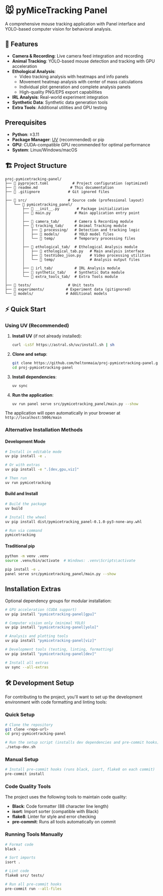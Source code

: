 # 🐭 pyMiceTracking Panel

A comprehensive mouse tracking application with Panel interface and YOLO-based computer vision for behavioral analysis.

## 🚀 Features

- **Camera & Recording**: Live camera feed integration and recording
- **Animal Tracking**: YOLO-based mouse detection and tracking with GPU acceleration  
- **Ethological Analysis**: 
  - Video tracking analysis with heatmaps and info panels
  - Movement heatmap analysis with center of mass calculations
  - Individual plot generation and complete analysis panels
  - High-quality PNG/EPS export capabilities
- **IRL Analysis**: Real-world experiment integration
- **Synthetic Data**: Synthetic data generation tools
- **Extra Tools**: Additional utilities and GPU testing

## Prerequisites

- **Python**: ≥3.11
- **Package Manager**: [UV](https://docs.astral.sh/uv/) (recommended) or pip
- **GPU**: CUDA-compatible GPU recommended for optimal performance
- **System**: Linux/Windows/macOS

## 🏗️ Project Structure

```
proj-pymicetracking-panel/
├── 📄 pyproject.toml           # Project configuration (optimized)
├── 📄 readme.md               # This documentation
├── 📄 .gitignore             # Git ignored files
│
├── 📁 src/                   # Source code (professional layout)
│   └── 📁 pymicetracking_panel/
│       ├── 📄 __init__.py        # Package initialization  
│       ├── 📄 main.py           # Main application entry point
│       │
│       ├── 📁 camera_tab/       # Camera & Recording module
│       ├── 📁 tracking_tab/     # Animal Tracking module
│       │   ├── 📁 processing/   # Detection and tracking logic
│       │   ├── 📁 models/       # YOLO model files
│       │   └── 📁 temp/         # Temporary processing files
│       │
│       ├── 📁 ethological_tab/  # Ethological Analysis module  
│       │   ├── 📄 ethological_tab.py   # Main analysis interface
│       │   ├── 📄 testVideo_json.py    # Video processing utilities
│       │   └── 📁 temp/                # Analysis output files
│       │
│       ├── 📁 irl_tab/          # IRL Analysis module
│       ├── 📁 synthetic_tab/    # Synthetic Data module  
│       └── 📁 extra_tools_tab/  # Extra Tools module
│
├── 📁 tests/                 # Unit tests
├── 📁 experiments/          # Experiment data (gitignored)
└── 📁 models/               # Additional models
```

## ⚡ Quick Start

### Using UV (Recommended)

1. **Install UV** (if not already installed):
   ```bash
   curl -LsSf https://astral.sh/uv/install.sh | sh
   ```

2. **Clone and setup**:
   ```bash
   git clone https://github.com/heltonmaia/proj-pymicetracking-panel.git
   cd proj-pymicetracking-panel
   ```

3. **Install dependencies**:
   ```bash
   uv sync
   ```

4. **Run the application**:
   ```bash
   uv run panel serve src/pymicetracking_panel/main.py --show
   ```

The application will open automatically in your browser at `http://localhost:5006/main`

### Alternative Installation Methods

#### Development Mode
```bash
# Install in editable mode
uv pip install -e .

# Or with extras
uv pip install -e ".[dev,gpu,viz]"

# Then run
uv run pymicetracking
```

#### Build and Install
```bash
# Build the package
uv build

# Install the wheel
uv pip install dist/pymicetracking_panel-0.1.0-py3-none-any.whl

# Run via command
pymicetracking
```

#### Traditional pip
```bash
python -m venv .venv
source .venv/bin/activate  # Windows: .venv\Scripts\activate

pip install -e .
panel serve src/pymicetracking_panel/main.py --show
```

## Installation Extras

Optional dependency groups for modular installation:

```bash
# GPU acceleration (CUDA support)
uv pip install "pymicetracking-panel[gpu]"

# Computer vision only (minimal YOLO)
uv pip install "pymicetracking-panel[yolo]"

# Analysis and plotting tools
uv pip install "pymicetracking-panel[viz]"

# Development tools (testing, linting, formatting)
uv pip install "pymicetracking-panel[dev]"

# Install all extras
uv sync --all-extras
```

## 🛠️ Development Setup

For contributing to the project, you'll want to set up the development environment with code formatting and linting tools:

### Quick Setup
```bash
# Clone the repository
git clone <repo-url>
cd proj-pymicetracking-panel

# Run the setup script (installs dev dependencies and pre-commit hooks)
./setup-dev.sh
```

### Manual Setup
```bash
# Install pre-commit hooks (runs black, isort, flake8 on each commit)
pre-commit install
```

### Code Quality Tools

The project uses the following tools to maintain code quality:

- **Black**: Code formatter (88 character line length)
- **isort**: Import sorter (compatible with Black)
- **flake8**: Linter for style and error checking
- **pre-commit**: Runs all tools automatically on commit

### Running Tools Manually

```bash
# Format code
black .

# Sort imports
isort .

# Lint code
flake8 src/ tests/

# Run all pre-commit hooks
pre-commit run --all-files
```




